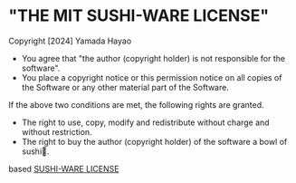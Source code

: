 # "THE MIT SUSHI-WARE LICENSE"

Copyright [2024] Yamada Hayao

- You agree that "the author (copyright holder) is not responsible for the software".
- You place a copyright notice or this permission notice on all copies of the Software or any other material part of the Software.

If the above two conditions are met, the following rights are granted.

- The right to use, copy, modify and redistribute without charge and without restriction.
- The right to buy the author (copyright holder) of the software a bowl of sushi🍣.

based [SUSHI-WARE LICENSE](https://github.com/MakeNowJust/sushi-ware)
